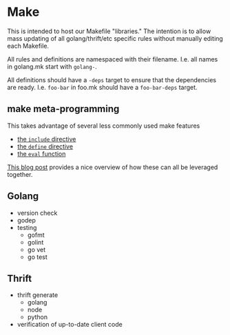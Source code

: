# Make

This is intended to host our Makefile "libraries."
The intention is to allow mass updating of all golang/thrift/etc specific rules without manually editing each Makefile.

All rules and definitions are namespaced with their filename.
I.e. all names in golang.mk start with `golang-`.

All definitions should have a `-deps` target to ensure that the dependencies are ready.
I.e. `foo-bar` in foo.mk should have a `foo-bar-deps` target.


## make meta-programming

This takes advantage of several less commonly used make features

- [the `include` directive](http://www.gnu.org/software/make/manual/make.html#Include)
- [the `define` directive](http://www.gnu.org/software/make/manual/make.html#Multi_002dLine)
- [the `eval` function](http://www.gnu.org/software/make/manual/make.html#Eval-Function)

[This blog post](http://make.mad-scientist.net/the-eval-function/) provides a nice overview of how these can all be leveraged together.


## Golang

- version check
- godep
- testing
  - gofmt
  - golint
  - go vet
  - go test


## Thrift

- thrift generate
  - golang
  - node
  - python
- verification of up-to-date client code



